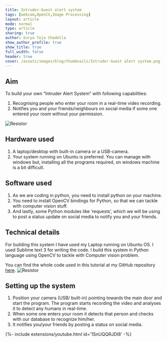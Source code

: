 ```yaml
---
title: Intruder-Guest alert system
tags: [webcam,OpenCV,Image Processing]
layout: article
mode: normal
type: article
sharing: true
author: Surya Teja Chadella
show_author_profile: true
show_title: true
full_width: false
header: true
cover: /assets/images/blog/thumbnails/Intruder-Guest alert system.png
---
```


## Aim
To build your own “Intruder Alert System”  with following capabilities:
1. Recognising people who enter your room in a real-time video recording.
2. Notifies you and your friends/neighbours on social media if some one entered your room without your permission.
<!--more-->
<img src="{{site.baseurl}}/assets/images/blog/thumbnails/Intruder-Guest alert system.png" alt="Resistor" width=auto height=auto>


## Hardware used
1. A laptop/desktop with built-in camera or a USB-camera.
2. Your system running on Ubuntu is preferred. You can manage with windows but, installing all the programs required, on windows machine is a bit difficult.

## Software used
1. As we are coding in python, you need to install python on your machine.
2. You need to install OpenCV bindings for Python, so that we can tackle with computer vision stuff.
3. And lastly, some Python modules like ‘requests’, which we will be using to post a status update on social media to notify you and your friends.

## Technical details
For building this system I have used my Laptop running on Ubuntu OS. I used Sublime text 3 for writing the code. I build this system in Python language using OpenCV to tackle with Computer vision problem.

You can find the whole code used in this tutorial at my GitHub repository [here](https://github.com/SnShine/FaceRecognizer).
<img src="{{site.baseurl}}/assets/images/blog/Intruder-Guest-alert/1.png" alt="Resistor" width=auto height=auto>

## Setting up the system
1. Position your camera (USB/ built-in) pointing towards the main door and start the program. The program starts recording the video and analyses it to detect any humans in real-time.
2. When some one enters your room it detects that person and checks with our database to recognize him/her.
3. It notifies you/your friends by posting a status on social media.

<div>{%- include extensions/youtube.html id='1SnUQQRJDI8' -%}</div>
